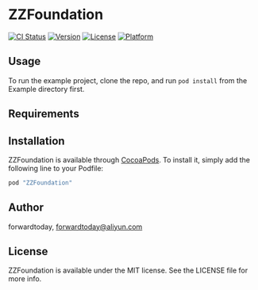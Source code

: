 # ZZFoundation

[![CI Status](http://img.shields.io/travis/forwardtoday/ZZFoundation.svg?style=flat)](https://travis-ci.org/forwardtoday/ZZFoundation)
[![Version](https://img.shields.io/cocoapods/v/ZZFoundation.svg?style=flat)](http://cocoapods.org/pods/ZZFoundation)
[![License](https://img.shields.io/cocoapods/l/ZZFoundation.svg?style=flat)](http://cocoapods.org/pods/ZZFoundation)
[![Platform](https://img.shields.io/cocoapods/p/ZZFoundation.svg?style=flat)](http://cocoapods.org/pods/ZZFoundation)

## Usage

To run the example project, clone the repo, and run `pod install` from the Example directory first.

## Requirements

## Installation

ZZFoundation is available through [CocoaPods](http://cocoapods.org). To install
it, simply add the following line to your Podfile:

```ruby
pod "ZZFoundation"
```

## Author

forwardtoday, forwardtoday@aliyun.com

## License

ZZFoundation is available under the MIT license. See the LICENSE file for more info.
